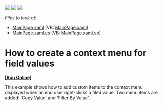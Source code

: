 <!-- default badges list -->
![](https://img.shields.io/endpoint?url=https://codecentral.devexpress.com/api/v1/VersionRange/128578052/11.2.5%2B)
[![](https://img.shields.io/badge/Open_in_DevExpress_Support_Center-FF7200?style=flat-square&logo=DevExpress&logoColor=white)](https://supportcenter.devexpress.com/ticket/details/E3874)
[![](https://img.shields.io/badge/📖_How_to_use_DevExpress_Examples-e9f6fc?style=flat-square)](https://docs.devexpress.com/GeneralInformation/403183)
<!-- default badges end -->
<!-- default file list -->
*Files to look at*:

* [MainPage.xaml](./CS/DXPivotGrid_FieldValueContextMenu/MainPage.xaml) (VB: [MainPage.xaml](./VB/DXPivotGrid_FieldValueContextMenu/MainPage.xaml))
* [MainPage.xaml.cs](./CS/DXPivotGrid_FieldValueContextMenu/MainPage.xaml.cs) (VB: [MainPage.xaml.vb](./VB/DXPivotGrid_FieldValueContextMenu/MainPage.xaml.vb))
<!-- default file list end -->
# How to create a context menu for field values
<!-- run online -->
**[[Run Online]](https://codecentral.devexpress.com/e3874)**
<!-- run online end -->


<p>This example shows how to add custom items to the context menu displayed when an end user right-clicks a filed value. Two menu items are added: 'Copy Value' and 'Filter By Value'.</p><br />


<br/>


